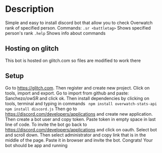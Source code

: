 # Description

Simple and easy to install discord bot that allow you to check Overwatch rank of specified person.
Commands:
`.sr <battletag>` Shows specified person's rank
`.help` Shows info about commands


## Hosting on glitch
This bot is hosted on glitch.com so files are modified to work there
## Setup
Go to https://glitch.com. Then register and create new project. Click on tools, import and export. Go to import from github and paste:
Sanchezo/owSR and click ok. Then install dependencies by clicking on tools, terminal and typing in commands
` npm install overwatch-stats-api`
 `npm install discord.js`
Then go to https://discord.com/developers/applications and create new application. Then create a bot user and copy token. Paste token in empty space in last line of code. To invite the bot go back to https://discord.com/developers/applications and click on oauth. Select bot 
and scroll down. Then select administrator and copy link that is in the middle of the page. Paste it in browser and invite the bot.
Congrats! Your bot should be app and running

 


